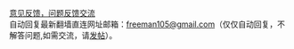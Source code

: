 <a href="https://github.com/bannedbook/fanqiang/issues"> 意见反馈，问题反馈交流</a><br/>
自动回复最新翻墙直连网址邮箱：freeman105@gmail.com（仅仅自动回复，不解答问题,如需交流，请<a href="https://github.com/bannedbook/fanqiang/issues">发帖</a>）。